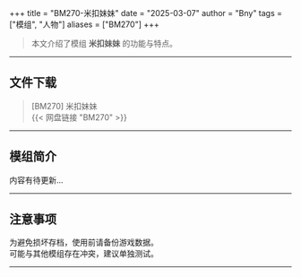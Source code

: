 +++
title = "BM270-米扣妹妹"
date = "2025-03-07"
author = "Bny"
tags = ["模组", "人物"]
aliases = ["BM270"]
+++

> 本文介绍了模组 **米扣妹妹** 的功能与特点。

---

## 文件下载

> [BM270] 米扣妹妹  
{{< 网盘链接 "BM270" >}}  

---

## 模组简介

>  
内容有待更新...  

---

## 注意事项

>  
为避免损坏存档，使用前请备份游戏数据。  
可能与其他模组存在冲突，建议单独测试。  

---

